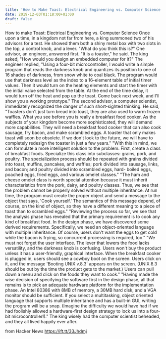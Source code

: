 ```yaml
---
title: 'How to Make Toast: Electrical Engineering vs. Computer Science'
date: 2019-12-03T01:18:00+01:00
draft: false
---
```


How to make Toast: Electrical Engineering vs. Computer Science Once upon a time, in a kingdom not far from here, a king summoned two of his advisors for a test. He showed them both a shiny metal box with two slots in the top, a control knob, and a lever. "What do you think this is?" One advisor, an engineer, answered first. "It is a toaster," he said. The king asked, "How would you design an embedded computer for it?" The engineer replied, "Using a four-bit microcontroller, I would write a simple program that reads the darkness knob and quantizes its position to one of 16 shades of darkness, from snow white to coal black. The program would use that darkness level as the index to a 16-element table of initial timer values. Then it would turn on the heating elements and start the timer with the initial value selected from the table. At the end of the time delay, it would turn off the heat and pop up the toast. Come back next week, and I'll show you a working prototype." The second advisor, a computer scientist, immediately recognized the danger of such short-sighted thinking. He said, "Toasters don't just turn bread into toast, they are also used to warm frozen waffles. What you see before you is really a breakfast food cooker. As the subjects of your kingdom become more sophisticated, they will demand more capabilities. They will need a breakfast food cooker that can also cook sausage, fry bacon, and make scrambled eggs. A toaster that only makes toast will soon be obsolete. If we don't look to the future, we will have to completely redesign the toaster in just a few years." "With this in mind, we can formulate a more intelligent solution to the problem. First, create a class of breakfast foods. Specialize this class into subclasses: grains, pork, and poultry. The specialization process should be repeated with grains divided into toast, muffins, pancakes, and waffles; pork divided into sausage, links, and bacon; and poultry divided into scrambled eggs, hard- boiled eggs, poached eggs, fried eggs, and various omelet classes." "The ham and cheese omelet class is worth special attention because it must inherit characteristics from the pork, dairy, and poultry classes. Thus, we see that the problem cannot be properly solved without multiple inheritance. At run time, the program must create the proper object and send a message to the object that says, 'Cook yourself.' The semantics of this message depend, of course, on the kind of object, so they have a different meaning to a piece of toast than to scrambled eggs." "Reviewing the process so far, we see that the analysis phase has revealed that the primary requirement is to cook any kind of breakfast food. In the design phase, we have discovered some derived requirements. Specifically, we need an object-oriented language with multiple inheritance. Of course, users don't want the eggs to get cold while the bacon is frying, so concurrent processing is required, too." "We must not forget the user interface. The lever that lowers the food lacks versatility, and the darkness knob is confusing. Users won't buy the product unless it has a user-friendly, graphical interface. When the breakfast cooker is plugged in, users should see a cowboy boot on the screen. Users click on it, and the message 'Booting UNIX v.8.3' appears on the screen. (UNIX 8.3 should be out by the time the product gets to the market.) Users can pull down a menu and click on the foods they want to cook." "Having made the wise decision of specifying the software first in the design phase, all that remains is to pick an adequate hardware platform for the implementation phase. An Intel 80386 with 8MB of memory, a 30MB hard disk, and a VGA monitor should be sufficient. If you select a multitasking, object oriented language that supports multiple inheritance and has a built-in GUI, writing the program will be a snap. (Imagine the difficulty we would have had if we had foolishly allowed a hardware-first design strategy to lock us into a four-bit microcontroller!)." The king wisely had the computer scientist beheaded, and they all lived happily ever after.

  
  
from Hacker News https://ift.tt/33Jhdmj